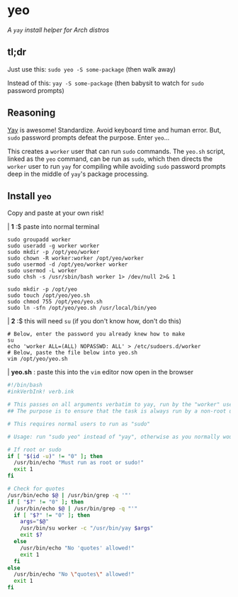 # yeo
*A `yay` install helper for Arch distros*

## tl;dr

Just use this: `sudo yeo -S some-package` (then walk away)

Instead of this: `yay -S some-package` (then babysit to watch for `sudo` password prompts)

## Reasoning

[Yay](https://github.com/Jguer/yay) is awesome! Standardize. Avoid keyboard time and human error. But, `sudo` password prompts defeat the purpose. Enter `yeo`...

This creates a `worker` user that can run `sudo` commands. The `yeo.sh` script, linked as the `yeo` command, can be run as `sudo`, which then directs the `worker` user to run `yay` for compiling while avoiding `sudo` password prompts deep in the middle of `yay`'s package processing.

## Install `yeo`

Copy and paste at your own risk!

| **1** :$ paste into normal terminal

```
sudo groupadd worker
sudo useradd -g worker worker
sudo mkdir -p /opt/yeo/worker
sudo chown -R worker:worker /opt/yeo/worker
sudo usermod -d /opt/yeo/worker worker
sudo usermod -L worker
sudo chsh -s /usr/sbin/bash worker 1> /dev/null 2>& 1

sudo mkdir -p /opt/yeo
sudo touch /opt/yeo/yeo.sh
sudo chmod 755 /opt/yeo/yeo.sh
sudo ln -sfn /opt/yeo/yeo.sh /usr/local/bin/yeo
```

| **2** :$ this will need `su` (if you don't know how, don't do this)

```
# Below, enter the password you already knew how to make
su
echo 'worker ALL=(ALL) NOPASSWD: ALL' > /etc/sudoers.d/worker
# Below, paste the file below into yeo.sh
vim /opt/yeo/yeo.sh
```

| **yeo.sh** : paste this into the `vim` editor now open in the browser

```bash
#!/bin/bash
#inkVerbInk! verb.ink

# This passes on all arguments verbatim to yay, run by the "worker" user
## The purpose is to ensure that the task is always run by a non-root user, but doesn't prompt for passwords

# This requires normal users to run as "sudo"

# Usage: run "sudo yeo" instead of "yay", otherwise as you normally would

# If root or sudo
if [ "$(id -u)" != "0" ]; then
  /usr/bin/echo "Must run as root or sudo!"
  exit 1
fi

# Check for quotes
/usr/bin/echo $@ | /usr/bin/grep -q '"'
if [ "$?" != "0" ]; then
  /usr/bin/echo $@ | /usr/bin/grep -q "'"
  if [ "$?" != "0" ]; then
    args="$@"
    /usr/bin/su worker -c "/usr/bin/yay $args"
    exit $?
  else
    /usr/bin/echo "No 'quotes' allowed!"
    exit 1
  fi
else
  /usr/bin/echo "No \"quotes\" allowed!"
  exit 1
fi
```
